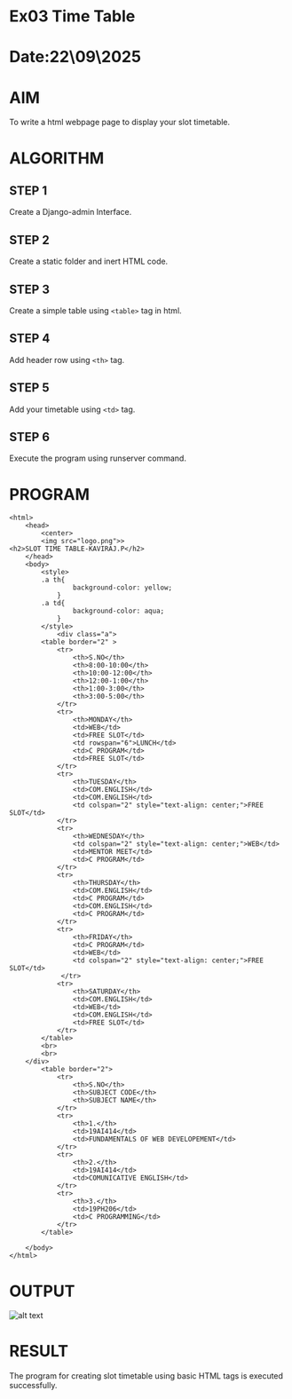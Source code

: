 # Ex03 Time Table
# Date:22\09\2025
# AIM
To write a html webpage page to display your slot timetable.

# ALGORITHM
## STEP 1
Create a Django-admin Interface.

## STEP 2
Create a static folder and inert HTML code.

## STEP 3
Create a simple table using `<table>` tag in html.

## STEP 4
Add header row using `<th>` tag.

## STEP 5
Add your timetable using `<td>` tag.

## STEP 6
Execute the program using runserver command.

# PROGRAM
```
<html>
    <head>
        <center>
        <img src="logo.png">>
<h2>SLOT TIME TABLE-KAVIRAJ.P</h2>
    </head>
    <body>
        <style>
        .a th{
                background-color: yellow;
            }
        .a td{
                background-color: aqua;
            }
        </style>
            <div class="a">
        <table border="2" >
            <tr>
                <th>S.NO</th> 
                <th>8:00-10:00</th>
                <th>10:00-12:00</th>
                <th>12:00-1:00</th>
                <th>1:00-3:00</th>
                <th>3:00-5:00</th>
            </tr>
            <tr>
                <th>MONDAY</th>
                <td>WEB</td>
                <td>FREE SLOT</td>
                <td rowspan="6">LUNCH</td>
                <td>C PROGRAM</td>
                <td>FREE SLOT</td>
            </tr>
            <tr>
                <th>TUESDAY</th>
                <td>COM.ENGLISH</td>
                <td>COM.ENGLISH</td>
                <td colspan="2" style="text-align: center;">FREE SLOT</td>
            </tr>
            <tr>
                <th>WEDNESDAY</th>
                <td colspan="2" style="text-align: center;">WEB</td>
                <td>MENTOR MEET</td>
                <td>C PROGRAM</td>
            </tr>
            <tr>
                <th>THURSDAY</th>
                <td>COM.ENGLISH</td>
                <td>C PROGRAM</td>
                <td>COM.ENGLISH</td>
                <td>C PROGRAM</td>
            </tr>
            <tr>
                <th>FRIDAY</th>
                <td>C PROGRAM</td>
                <td>WEB</td>
                <td colspan="2" style="text-align: center;">FREE SLOT</td>
             </tr>
            <tr>
                <th>SATURDAY</th>
                <td>COM.ENGLISH</td>
                <td>WEB</td>
                <td>COM.ENGLISH</td>
                <td>FREE SLOT</td>
            </tr>
        </table>
        <br>
        <br>
    </div>
        <table border="2">
            <tr>
                <th>S.NO</th>
                <th>SUBJECT CODE</th>
                <th>SUBJECT NAME</th>
            </tr>
            <tr>
                <th>1.</th>
                <td>19AI414</td>
                <td>FUNDAMENTALS OF WEB DEVELOPEMENT</td>
            </tr>
            <tr>
                <th>2.</th>
                <td>19AI414</td>
                <td>COMUNICATIVE ENGLISH</td>
            </tr>
            <tr>
                <th>3.</th>
                <td>19PH206</td>
                <td>C PROGRAMMING</td>
            </tr>
        </table>

    </body>
</html>
```
# OUTPUT
![alt text](../timetable.png)
# RESULT
The program for creating slot timetable using basic HTML tags is executed successfully.
